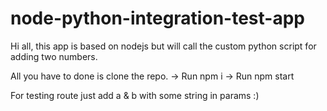 # node-python-integration-test-app

Hi all, this app is based on nodejs but will call the custom python script for adding two numbers.

All you have to done is clone the repo.
  -> Run npm i
  -> Run npm start

For testing route just add a & b with some string in params :)
